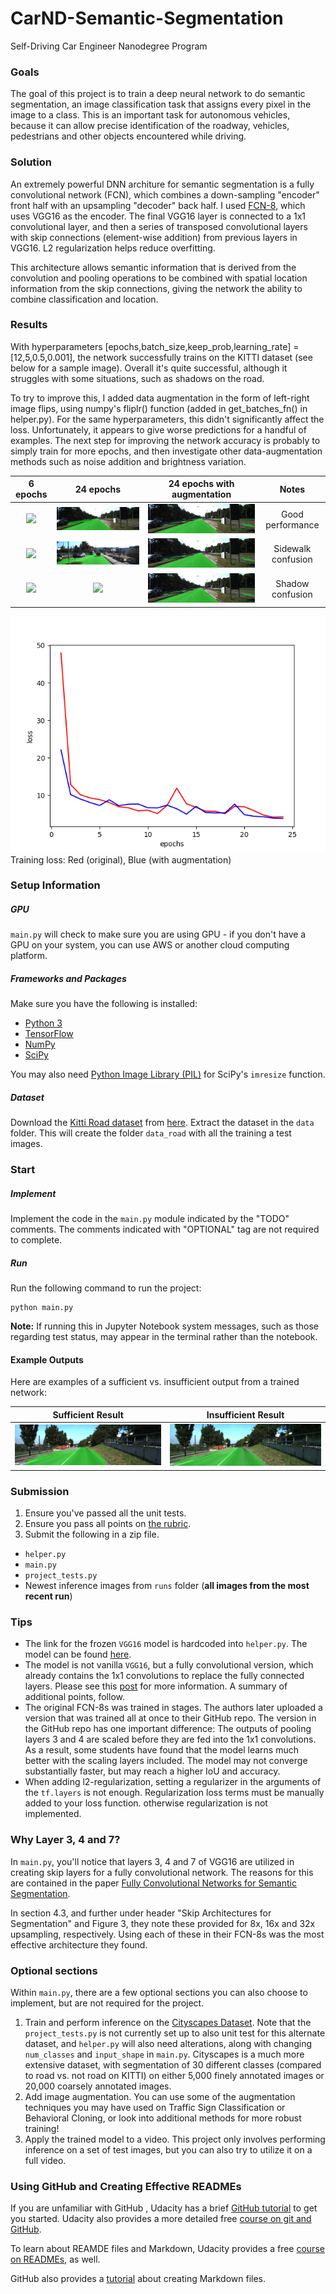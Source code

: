 # CarND-Semantic-Segmentation
Self-Driving Car Engineer Nanodegree Program
   
### Goals

The goal of this project is to train a deep neural network to do semantic segmentation, an image classification task that assigns every pixel in the image to a class. This is an important task for autonomous vehicles, because it can allow precise identification of the roadway, vehicles, pedestrians and other objects encountered while driving. 

### Solution

An extremely powerful DNN architure for semantic segmentation is a fully convolutional network (FCN), which combines a down-sampling "encoder" front half with an upsampling "decoder" back half. I used [FCN-8](https://people.eecs.berkeley.edu/~jonlong/long_shelhamer_fcn.pdf), which uses VGG16 as the encoder. The final VGG16 layer is connected to a 1x1 convolutional layer, and then a series of transposed convolutional layers with skip connections (element-wise addition) from previous layers in VGG16. L2 regularization helps reduce overfitting.

This architecture allows semantic information that is derived from the convolution and pooling operations to be combined with spatial location information from the skip connections, giving the network the ability to combine classification and location.

### Results

With hyperparameters [epochs,batch_size,keep_prob,learning_rate] = [12,5,0.5,0.001], the network successfully trains on the KITTI dataset (see below for a sample image). Overall it's quite successful, although it struggles with some situations, such as shadows on the road.

To try to improve this, I added data augmentation in the form of left-right image flips, using numpy's fliplr() function (added in get_batches_fn() in helper.py). For the same hyperparameters, this didn't significantly affect the loss. Unfortunately, it appears to give worse predictions for a handful of examples. The next step for improving the network accuracy is probably to simply train for more epochs, and then investigate other data-augmentation methods such as noise addition and brightness variation.

6 epochs                           | 24 epochs                          | 24 epochs with augmentation        | Notes
:----------------------------------:|:----------------------------------:|:----------------------------------:|:-------------------:
![](examples/um_000000.png)         | ![](examples/um_000000_24.png)     | ![](examples/um_000000_24_aug.png) | Good performance
![](examples/um_000010.png)         | ![](examples/um_000010_24.png)     | ![](examples/um_000000_24_aug.png) | Sidewalk confusion
![](examples/um_000080.png)         | ![](examples/um_000080_24.png)     | ![](examples/um_000000_24_aug.png) | Shadow confusion

![Loss from training](examples/loss_plot.png)
Training loss: Red (original), Blue (with augmentation)


### Setup Information
##### GPU
`main.py` will check to make sure you are using GPU - if you don't have a GPU on your system, you can use AWS or another cloud computing platform.
##### Frameworks and Packages
Make sure you have the following is installed:
 - [Python 3](https://www.python.org/)
 - [TensorFlow](https://www.tensorflow.org/)
 - [NumPy](http://www.numpy.org/)
 - [SciPy](https://www.scipy.org/)

You may also need [Python Image Library (PIL)](https://pillow.readthedocs.io/) for SciPy's `imresize` function.

##### Dataset
Download the [Kitti Road dataset](http://www.cvlibs.net/datasets/kitti/eval_road.php) from [here](http://www.cvlibs.net/download.php?file=data_road.zip).  Extract the dataset in the `data` folder.  This will create the folder `data_road` with all the training a test images.

### Start
##### Implement
Implement the code in the `main.py` module indicated by the "TODO" comments.
The comments indicated with "OPTIONAL" tag are not required to complete.
##### Run
Run the following command to run the project:
```
python main.py
```
**Note:** If running this in Jupyter Notebook system messages, such as those regarding test status, may appear in the terminal rather than the notebook.

#### Example Outputs
Here are examples of a sufficient vs. insufficient output from a trained network:

Sufficient Result          |  Insufficient Result
:-------------------------:|:-------------------------:
![Sufficient](./examples/sufficient_result.png)  |  ![Insufficient](./examples/insufficient_result.png)

### Submission
1. Ensure you've passed all the unit tests.
2. Ensure you pass all points on [the rubric](https://review.udacity.com/#!/rubrics/989/view).
3. Submit the following in a zip file.
 - `helper.py`
 - `main.py`
 - `project_tests.py`
 - Newest inference images from `runs` folder  (**all images from the most recent run**)
 
### Tips
- The link for the frozen `VGG16` model is hardcoded into `helper.py`.  The model can be found [here](https://s3-us-west-1.amazonaws.com/udacity-selfdrivingcar/vgg.zip).
- The model is not vanilla `VGG16`, but a fully convolutional version, which already contains the 1x1 convolutions to replace the fully connected layers. Please see this [post](https://s3-us-west-1.amazonaws.com/udacity-selfdrivingcar/forum_archive/Semantic_Segmentation_advice.pdf) for more information.  A summary of additional points, follow. 
- The original FCN-8s was trained in stages. The authors later uploaded a version that was trained all at once to their GitHub repo.  The version in the GitHub repo has one important difference: The outputs of pooling layers 3 and 4 are scaled before they are fed into the 1x1 convolutions.  As a result, some students have found that the model learns much better with the scaling layers included. The model may not converge substantially faster, but may reach a higher IoU and accuracy. 
- When adding l2-regularization, setting a regularizer in the arguments of the `tf.layers` is not enough. Regularization loss terms must be manually added to your loss function. otherwise regularization is not implemented.

### Why Layer 3, 4 and 7?
In `main.py`, you'll notice that layers 3, 4 and 7 of VGG16 are utilized in creating skip layers for a fully convolutional network. The reasons for this are contained in the paper [Fully Convolutional Networks for Semantic Segmentation](https://arxiv.org/pdf/1605.06211.pdf).

In section 4.3, and further under header "Skip Architectures for Segmentation" and Figure 3, they note these provided for 8x, 16x and 32x upsampling, respectively. Using each of these in their FCN-8s was the most effective architecture they found. 

### Optional sections
Within `main.py`, there are a few optional sections you can also choose to implement, but are not required for the project.

1. Train and perform inference on the [Cityscapes Dataset](https://www.cityscapes-dataset.com/). Note that the `project_tests.py` is not currently set up to also unit test for this alternate dataset, and `helper.py` will also need alterations, along with changing `num_classes` and `input_shape` in `main.py`. Cityscapes is a much more extensive dataset, with segmentation of 30 different classes (compared to road vs. not road on KITTI) on either 5,000 finely annotated images or 20,000 coarsely annotated images.
2. Add image augmentation. You can use some of the augmentation techniques you may have used on Traffic Sign Classification or Behavioral Cloning, or look into additional methods for more robust training!
3. Apply the trained model to a video. This project only involves performing inference on a set of test images, but you can also try to utilize it on a full video.
 
### Using GitHub and Creating Effective READMEs
If you are unfamiliar with GitHub , Udacity has a brief [GitHub tutorial](http://blog.udacity.com/2015/06/a-beginners-git-github-tutorial.html) to get you started. Udacity also provides a more detailed free [course on git and GitHub](https://www.udacity.com/course/how-to-use-git-and-github--ud775).

To learn about REAMDE files and Markdown, Udacity provides a free [course on READMEs](https://www.udacity.com/courses/ud777), as well. 

GitHub also provides a [tutorial](https://guides.github.com/features/mastering-markdown/) about creating Markdown files.
